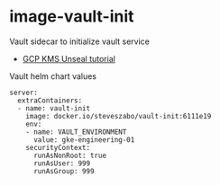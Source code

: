# image-vault-init

Vault sidecar to initialize vault service

- [GCP KMS Unseal tutorial](https://developer.hashicorp.com/vault/tutorials/auto-unseal/autounseal-gcp-kms)

Vault helm chart values

```
server:
  extraContainers:
  - name: vault-init
    image: docker.io/steveszabo/vault-init:6111e19
    env:
    - name: VAULT_ENVIRONMENT
      value: gke-engineering-01
    securityContext:
      runAsNonRoot: true
      runAsUser: 999
      runAsGroup: 999
```